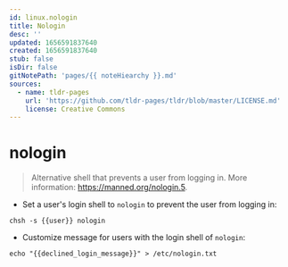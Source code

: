 ```yaml
---
id: linux.nologin
title: Nologin
desc: ''
updated: 1656591837640
created: 1656591837640
stub: false
isDir: false
gitNotePath: 'pages/{{ noteHiearchy }}.md'
sources:
  - name: tldr-pages
    url: 'https://github.com/tldr-pages/tldr/blob/master/LICENSE.md'
    license: Creative Commons
---
```

# nologin

> Alternative shell that prevents a user from logging in.
> More information: <https://manned.org/nologin.5>.

- Set a user's login shell to `nologin` to prevent the user from logging in:

`chsh -s {{user}} nologin`

- Customize message for users with the login shell of `nologin`:

`echo "{{declined_login_message}}" > /etc/nologin.txt`

